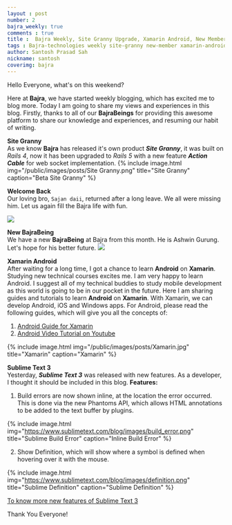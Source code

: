 ```yaml
---
layout : post
number: 2
bajra_weekly: true
comments : true
title :  Bajra Weekly, Site Granny Upgrade, Xamarin Android, New Member, Sublime Text 3
tags : Bajra-technologies weekly site-granny new-member xamarin-android sublime
author: Santosh Prasad Sah
nickname: santosh
coverimg: bajra
---
```


Hello Everyone, what's on this weekend?

Here at **Bajra**, we have started weekly blogging, which has excited me to blog more. Today I am going to share my views and experiences in this blog. Firstly, thanks to all of our **BajraBeings** for providing this awesome platform to share our knowledge and experiences, and resuming our habit of writing.

**Site Granny**<br>
As we know **Bajra** has released it's own product ***Site Granny***, it was built on *Rails 4*, now it has been upgraded to *Rails 5* with a new feature ***Action Cable*** for web socket implementation.
{% include image.html
            img="/public/images/posts/Site Granny.png"
            title="Site Granny"
            caption="Beta Site Granny" %}

**Welcome Back**<br>
Our loving bro, `Sajan daii`, returned after a long leave. We all were missing him. Let us again fill the Bajra life with fun.

<img src="https://lh3.googleusercontent.com/JI2bQNinzQcQSSZaOYasku4FPJ5CudzpvWJ5--TmwgOXJqic1XS1G8EIvQdyGZoHObwd3QS-n6M71bTeEd8ABDlhg2kbhX28cnynr1e-QM9NqNlnpPdIMVVbgFj0EByc2ByNYZxW24270LqFGwJVl2Tq5O7snRcl-wqjiesviWJxMkIQqjrh9Zn4U8T6lyERiM7G4rREovgcyVY1TMEyjRzIs2PtHObqCe3DSMoIgzQ7AIHeRknHY6MXb0SrHUxwGZcsNlTrVjHBDYga3on_47yEwgOqBp4f03WueLKsQsDTX648NzKXdnFfnPQI6T-r29C8rklDUEhKeEGKXrOBaq4ywABU4-HG7tL8r80yg7jBmzOK_Wnk_vKNqWteoZj9AOWXX9f-X069jz2LBDmbl9JBee4zVeD3YX7pFPP8PfRKg9nX-FDNXLZr4Pqka7dQu5pM38KkKzfATLYBrIvFrfAZXMv3zUkmjO4jTeCBgIfNl4I4ZcSsP5VgqCO2ob_tXIyP_VRPwIT_-l8Zyd7VnqzaAhO6lSyGey9Uz1mqcyVWbkPAcC2uNpcM4xvmVZaAEsEytOESKluvGYpU_-sO417oHQXoZBNnCpWqs40CupvvpC89=w966-h644-no">

**New BajraBeing**<br>
We have a new **BajraBeing** at Bajra from this month. He is Ashwin Gurung. Let's hope for his better future.
<img src="https://scontent-sin6-1.xx.fbcdn.net/v/t1.0-9/1545971_460479387429160_404026756344859378_n.jpg?oh=f191817b3a188e949ed4c683d9ea2886&oe=58774BAA">


**Xamarin Android**<br>
After waiting for a long time, I got a chance to learn **Android** on **Xamarin**. Studying new technical courses excites me. I am very happy to learn Android. I suggest all of my technical buddies to study mobile development as this world is going to be in our pocket in the future. Here I am sharing guides and tutorials to learn **Android** on **Xamarin**. With Xamarin, we can develop Android, iOS and Windows apps. For Android, please read the following guides, which will give you all the concepts of:

1. [Android Guide for Xamarin](https://developer.xamarin.com/guides/#android)
2. [Android Video Tutorial on Youtube](https://www.youtube.com/playlist?list=PLCuRg51-gw5VqYchUekCqxUS9hEZkDf6l)

{% include image.html
            img="/public/images/posts/Xamarin.jpg"
            title="Xamarin"
            caption="Xamarin" %}


**Sublime Text 3**<br>
Yesterday, ***Sublime Text 3*** was released with new features. As a developer, I thought it should be included in this blog.
**Features:**
1. Build errors are now shown inline, at the location the error occurred. This is done via the new Phantoms API, which allows HTML annotations to be added to the text buffer by plugins.

{% include image.html
            img="https://www.sublimetext.com/blog/images/build_error.png"
            title="Sublime Build Error"
            caption="Inline Build Error" %}


2. Show Definition, which will show where a symbol is defined when hovering over it with the mouse.

{% include image.html
            img="https://www.sublimetext.com/blog/images/definition.png"
            title="Sublime Definition"
            caption="Sublime Definition" %}

[To know more new features of Sublime Text 3 ](https://www.sublimetext.com/blog/articles/sublime-text-3-build-3124)

Thank You Everyone!
